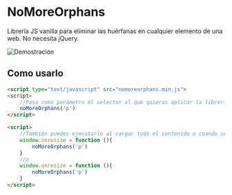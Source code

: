 # NoMoreOrphans
Librería JS vanilla para eliminar las huérfanas en cualquier elemento de una web. No necesita jQuery.

![Demostración](http://api.cremastudio.com/wp-content/themes/crema/img/test.gif)

## Como usarlo
```html
<script type="text/javascript" src="nomoreorphans.min.js">
<script>
    //Pasa como parámetro el selector al que quieras aplicar la librería ('p', '.clase', '#id', 'p.clase')
    noMoreOrphans('p')
</script>
```

```html
<script>
    //También puedes ejecutarlo al cargar todo el contenido o cuando se reescala la pantall
    window.onresize = function (){
        noMoreOrphans('p')
    }
    //o
    window.onresize = function (){
        noMoreOrphans('p')
    }
</script>
```
